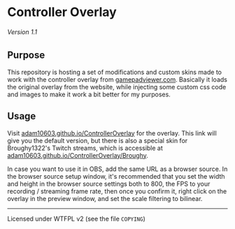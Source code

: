 # Controller Overlay
###### _Version 1.1_

## Purpose

This repository is hosting a set of modifications and custom skins made to work with the controller overlay from [gamepadviewer.com](http://gamepadviewer.com). Basically it loads the original overlay from the website, while injecting some custom css code and images to make it work a bit better for my purposes.

## Usage

Visit [adam10603.github.io/ControllerOverlay](https://adam10603.github.io/ControllerOverlay) for the overlay.
This link will give you the default version, but there is also a special skin for Broughy1322's Twitch streams, which is accessible at [adam10603.github.io/ControllerOverlay/Broughy](https://adam10603.github.io/ControllerOverlay/Broughy).

In case you want to use it in OBS, add the same URL as a browser source.
In the browser source setup window, it's recommended that you set the width and height in the browser source settings both to 800, the FPS to your recording / streaming frame rate, then once you confirm it, right click on the overlay in the preview window, and set the scale filtering to bilinear.

_______________
Licensed under WTFPL v2 (see the file `COPYING`)
